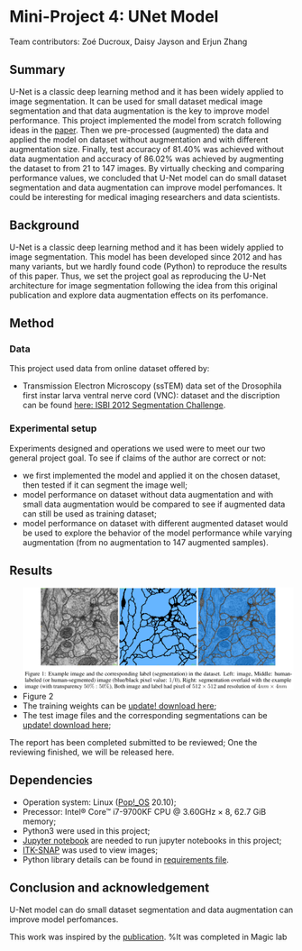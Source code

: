 # Mini-Project 4: UNet Model

Team contributors: Zoé Ducroux, Daisy Jayson and Erjun Zhang


## Summary
U-Net is a classic deep learning method and it has been widely applied to image segmentation. It can be used for small dataset medical image segmentation and that data augmentation is the key to improve model performance. This project implemented the model from scratch following ideas in the [paper](https://lmb.informatik.uni-freiburg.de/people/ronneber/u-net/).  Then we pre-processed (augmented) the data and applied the model on dataset without augmentation and with different augmentation size. Finally, test accuracy of $81.40\%$ was achieved without data augmentation and accuracy of $86.02\%$ was achieved by augmenting the dataset to from $21$ to $147$ images. By virtually checking and comparing performance values, we concluded that U-Net model can do small dataset segmentation and data augmentation can improve model perfomances. It could be interesting for medical imaging researchers and data scientists. 

## Background
U-Net is a classic deep learning method and it has been widely applied to image segmentation. 
This model has been developed since 2012 and has many variants, but we hardly found code (Python) to reproduce the results of this paper. Thus, we set the project goal as reproducing the U-Net architecture for image segmentation following the idea from this original publication and explore data augmentation effects on its perfomance. 

## Method

### Data 

This project used data from online dataset offered by:
* Transmission Electron Microscopy (ssTEM) data set of the Drosophila first instar larva ventral nerve cord (VNC): dataset and the discription can be found [here: ISBI 2012 Segmentation Challenge](https://imagej.net/events/isbi-2012-segmentation-challenge).

### Experimental setup
Experiments designed and operations we used were to meet our two general project goal. To see if claims of the author are correct or not:
* we first implemented the model and applied it on the chosen dataset, then tested if it can segment the image well;
* model performance on dataset without data augmentation and with small data augmentation would be compared to see if augmented data can still be used as training dataset;
* model performance on dataset with different augmented dataset would be used to explore the behavior of the model performance while varying augmentation (from no augmentation to 147 augmented samples).

## Results 
* ![U-Net can work](https://github.com/zhangerjun/UNet_model/blob/main/results/Fig1.png)
* Figure 2
* The training weights can be [update! download here](https://imagej.net/events/isbi-2012-segmentation-challenge);
* The test image files and the corresponding segmentations can be [update! download here](https://imagej.net/events/isbi-2012-segmentation-challenge);

The report has been completed submitted to be reviewed; One the reviewing finished, we will be released here. 

## Dependencies

* Operation system: Linux ([Pop!_OS](https://pop.system76.com/) 20.10);
* Precessor: Intel® Core™ i7-9700KF CPU @ 3.60GHz × 8, 62.7 GiB memory;
* Python3 were used in this project;
* [Jupyter notebook](https://jupyter.org/) are needed to run jupyter notebooks in this project;
* [ITK-SNAP](http://www.itksnap.org/pmwiki/pmwiki.php) was used to view images;
* Python library details can be found in [requirements file](https://github.com/zhangerjun/UNet_model/blob/main/requirements.txt).



## Conclusion and acknowledgement
U-Net model can do small dataset segmentation and data augmentation can improve model perfomances.

This work was inspired by the [publication](https://lmb.informatik.uni-freiburg.de/Publications/2015/RFB15a/). %It was completed in Magic lab
